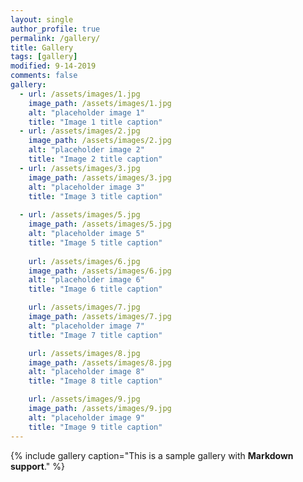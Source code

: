 ```yaml
---
layout: single
author_profile: true
permalink: /gallery/
title: Gallery
tags: [gallery]
modified: 9-14-2019
comments: false
gallery:
  - url: /assets/images/1.jpg
    image_path: /assets/images/1.jpg
    alt: "placeholder image 1"
    title: "Image 1 title caption"
  - url: /assets/images/2.jpg
    image_path: /assets/images/2.jpg
    alt: "placeholder image 2"
    title: "Image 2 title caption"
  - url: /assets/images/3.jpg
    image_path: /assets/images/3.jpg
    alt: "placeholder image 3"
    title: "Image 3 title caption"  
  
  - url: /assets/images/5.jpg
    image_path: /assets/images/5.jpg
    alt: "placeholder image 5"
    title: "Image 5 title caption"
    
    url: /assets/images/6.jpg
    image_path: /assets/images/6.jpg
    alt: "placeholder image 6"
    title: "Image 6 title caption"

    url: /assets/images/7.jpg
    image_path: /assets/images/7.jpg
    alt: "placeholder image 7"
    title: "Image 7 title caption"

    url: /assets/images/8.jpg
    image_path: /assets/images/8.jpg
    alt: "placeholder image 8"
    title: "Image 8 title caption"

    url: /assets/images/9.jpg
    image_path: /assets/images/9.jpg
    alt: "placeholder image 9"
    title: "Image 9 title caption"
---
```


{% include gallery caption="This is a sample gallery with **Markdown support**." %}

